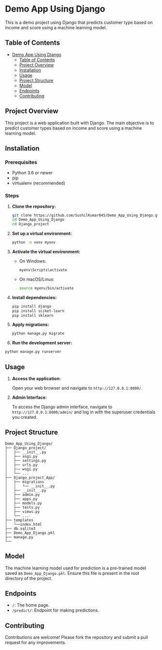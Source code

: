 # Demo App Using Django

This is a demo project using Django that predicts customer type based on income and score using a machine learning model.

## Table of Contents

- [Demo App Using Django](#demo-app-using-django)
  - [Table of Contents](#table-of-contents)
  - [Project Overview](#project-overview)
  - [Installation](#installation)
  - [Usage](#usage)
  - [Project Structure](#project-structure)
  - [Model](#model)
  - [Endpoints](#endpoints)
  - [Contributing](#contributing)

## Project Overview

This project is a web application built with Django. The main objective is to predict customer types based on income and score using a machine learning model.

## Installation

### Prerequisites

- Python 3.6 or newer
- pip
- virtualenv (recommended)

### Steps

1. **Clone the repository:**

   ```bash
   git clone https://github.com/SushilKumar045/Demo_App_Using_Django.git
   cd Demo_App_Using_Django
   cd Django_project
   ```

2. **Set up a virtual environment:**

   ```bash
   python -m venv myenv
   ```

3. **Activate the virtual environment:**

   - On Windows:
     ```bash
     myenv\Scripts\activate
     ```
   - On macOS/Linux:
     ```bash
     source myenv/bin/activate
     ```

4. **Install dependencies:**

   ```bash
   pip install django
   pip install sciket-learn
   pip install sklearn
   ```

5. **Apply migrations:**

   ```bash
   python manage.py migrate
   ```

6.  **Run the development server:**

   ```bash
   python manage.py runserver
   ```

## Usage

1. **Access the application:**

   Open your web browser and navigate to `http://127.0.0.1:8000/`.

2. **Admin Interface:**

   To access the Django admin interface, navigate to `http://127.0.0.1:8000/admin/` and log in with the superuser credentials you created.

## Project Structure

```
Demo_App_Using_Django/
├── Django_project/
│   ├── __init__.py
│   ├── asgi.py
│   ├── settings.py
│   ├── urls.py
│   ├── wsgi.py
│   └── ...
├── Django_project_App/
│   ├── migrations
│   │   └── __init__.py
│   ├── __init__.py
│   ├── admin.py
│   ├── apps.py
│   ├── models.py
│   ├── tests.py
│   ├── views.py
│   └── ...
├── templates
│   └──index.html 
├── db.sqlite3
├── Demo_App_Django.pkl
├── manage.py
└──
```

## Model

The machine learning model used for prediction is a pre-trained model saved as `Demo_App_Django.pkl`. Ensure this file is present in the root directory of the project.

## Endpoints

- `/`: The home page.
- `/predict/`: Endpoint for making predictions.

## Contributing

Contributions are welcome! Please fork the repository and submit a pull request for any improvements.
